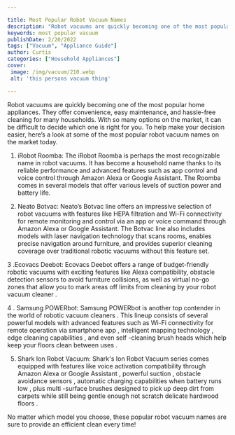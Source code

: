 ```yaml
---

title: Most Popular Robot Vacuum Names
description: "Robot vacuums are quickly becoming one of the most popular home appliances. They offer convenience, easy maintenance, and hassle-f...continue on"
keywords: most popular vacuum
publishDate: 2/20/2022
tags: ["Vacuum", "Appliance Guide"]
author: Curtis
categories: ["Household Appliances"]
cover: 
 image: /img/vacuum/210.webp
 alt: 'this persons vacuum thing'

---
```


Robot vacuums are quickly becoming one of the most popular home appliances. They offer convenience, easy maintenance, and hassle-free cleaning for many households. With so many options on the market, it can be difficult to decide which one is right for you. To help make your decision easier, here’s a look at some of the most popular robot vacuum names on the market today.

1. iRobot Roomba: The iRobot Roomba is perhaps the most recognizable name in robot vacuums. It has become a household name thanks to its reliable performance and advanced features such as app control and voice control through Amazon Alexa or Google Assistant. The Roomba comes in several models that offer various levels of suction power and battery life.

2. Neato Botvac: Neato’s Botvac line offers an impressive selection of robot vacuums with features like HEPA filtration and Wi-Fi connectivity for remote monitoring and control via an app or voice command through Amazon Alexa or Google Assistant. The Botvac line also includes models with laser navigation technology that scans rooms, enables precise navigation around furniture, and provides superior cleaning coverage over traditional robotic vacuums without this feature set. 

3 .Ecovacs Deebot: Ecovacs Deebot offers a range of budget-friendly robotic vacuums with exciting features like Alexa compatibility, obstacle detection sensors to avoid furniture collisions, as well as virtual no-go zones that allow you to mark areas off limits from cleaning by your robot vacuum cleaner . 

 4 . Samsung POWERbot: Samsung POWERbot is another top contender in the world of robotic vacuum cleaners . This lineup consists of several powerful models with advanced features such as Wi-Fi connectivity for remote operation via smartphone app , intelligent mapping technology , edge cleaning capabilities , and even self -cleaning brush heads which help keep your floors clean between uses . 

 5. Shark Ion Robot Vacuum: Shark's Ion Robot Vacuum series comes equipped with features like voice activation compatibility through Amazon Alexa or Google Assistant , powerful suction , obstacle avoidance sensors , automatic charging capabilities when battery runs low , plus multi -surface brushes designed to pick up deep dirt from carpets while still being gentle enough not scratch delicate hardwood floors . 

 No matter which model you choose, these popular robot vacuum names are sure to provide an efficient clean every time!
